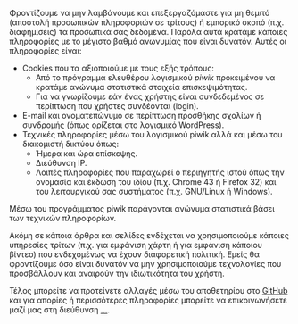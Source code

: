 Φροντίζουμε να μην λαμβάνουμε και επεξεργαζόμαστε για μη θεμιτό (αποστολή προσωπικών πληροφοριών σε τρίτους) ή εμπορικό σκοπό (π.χ. διαφημίσεις) τα προσωπικά σας δεδομένα. Παρόλα αυτά κρατάμε κάποιες πληροφορίες με το μέγιστο βαθμό ανωνυμίας που είναι δυνατόν. Αυτές οι πληροφορίες είναι:

* Cookies που τα αξιοποιούμε με τους εξής τρόπους:
    * Από τo πρόγραμμα ελευθέρου λογισμικού *piwik* προκειμένου να κρατάμε ανώνυμα στατιστικά στοιχεία επισκεψιμότητας.
    * Για να γνωρίζουμε εάν ένας χρήστης είναι συνδεδεμένος σε περίπτωση που χρήστες συνδέονται (login).
* E-mail και ονοματεπώνυμο σε περίπτωση προσθήκης σχολίων ή συνδρομής (όπως ορίζεται στο λογισμικό WordPress).
* Τεχνικές πληροφορίες μέσω του λογισμικού piwik αλλά και μέσω του διακομιστή δικτύου όπως:
   * Ήμερα και ώρα επίσκεψης.
   * Διεύθυνση IP.
   * Λοιπές πληροφορίες που παραχωρεί ο περιηγητής ιστού όπως την ονομασία και έκδωση του ιδίου (π.χ. Chrome 43 ή Firefox 32) και του λειτουργικού σας συστήματος (π.χ. GNU/Linux ή Windows).

Mέσω του προγράμματος piwik παράγονται ανώνυμα στατιστικά βάσει των τεχνικών πληροφορίων.

Ακόμη σε κάποια άρθρα και σελίδες ενδέχεται να χρησιμοποιούμε κάποιες υπηρεσίες τρίτων (π.χ. για εμφάνιση χάρτη ή για εμφάνιση κάποιου βίντεο) που ενδεχομένως να έχουν διαφορετική πολιτική. Εμείς θα φροντίζουμε όσο είναι δυνατόν να μην χρησιμοποιούμε τεχνολογίες που προσβάλλουν και αναιρούν την ιδιωτικότητα του χρήστη.

Τέλος μπορείτε να προτείνετε αλλαγές μέσω του αποθετηρίου στο [GitHub](https://ellak.org/wp-admin/post.php?post=20&action=edit) και για απορίες ή περισσότερες πληροφορίες μπορείτε να επικοινωνήσετε μαζί μας στη διεύθυνση [...](mailto:...).
